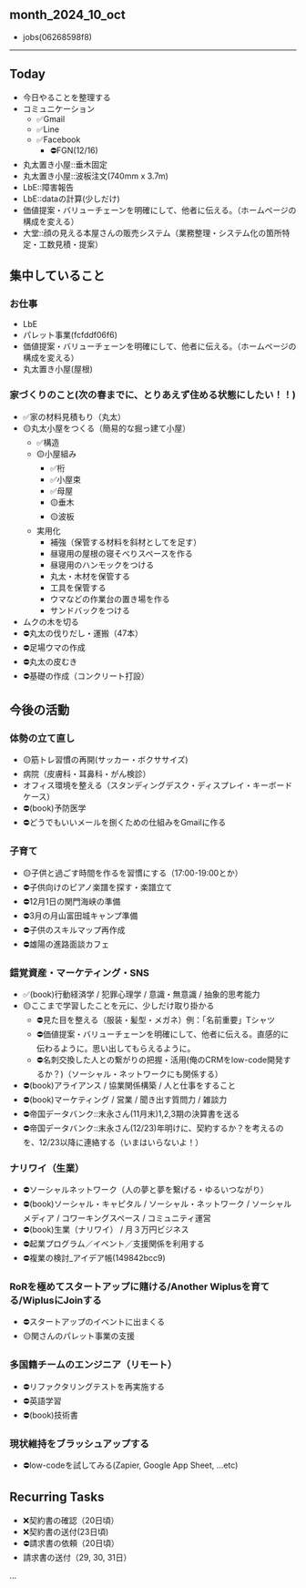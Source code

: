 month_2024_10_oct
---
- jobs(06268598f8)
---

## Today
- 今日やることを整理する
- コミュニケーション
  - ✅Gmail
  - ✅Line
  - ✅Facebook
    - ⛔️FGN(12/16)
- 丸太置き小屋::垂木固定
- 丸太置き小屋::波板注文(740mm x 3.7m)
- LbE::障害報告
- LbE::dataの計算(少しだけ)
- 価値提案・バリューチェーンを明確にして、他者に伝える。（ホームページの構成を変える）
- 大堂::顔の見える本屋さんの販売システム（業務整理・システム化の箇所特定・工数見積・提案）

## 集中していること
### お仕事
- LbE
- パレット事業(fcfddf06f6)
- 価値提案・バリューチェーンを明確にして、他者に伝える。（ホームページの構成を変える）
- 丸太置き小屋(屋根)

### 家づくりのこと(次の春までに、とりあえず住める状態にしたい！！)
- ✅家の材料見積もり（丸太）
- 🟡丸太小屋をつくる（簡易的な掘っ建て小屋）
  - ✅構造
  - 🟡小屋組み
    - ✅桁
    - ✅小屋束
    - ✅母屋
    - 🟡垂木
    - 🟡波板
  - 実用化
    - 補強（保管する材料を斜材としてを足す）
    - 昼寝用の屋根の寝そべりスペースを作る
    - 昼寝用のハンモックをつける
    - 丸太・木材を保管する
    - 工具を保管する
    - ウマなどの作業台の置き場を作る
    - サンドバックをつける
- ムクの木を切る
- ⛔️丸太の伐りだし・運搬（47本）
- ⛔️足場ウマの作成
- ⛔️丸太の皮むき
- ⛔️基礎の作成（コンクリート打設）

## 今後の活動
### 体勢の立て直し
- 🟡筋トレ習慣の再開(サッカー・ボクササイズ)
- 病院（皮膚科・耳鼻科・がん検診）
- オフィス環境を整える（スタンディングデスク・ディスプレイ・キーボードケース）
- ⛔️(book)予防医学
- ⛔️どうでもいいメールを捌くための仕組みをGmailに作る

### 子育て
- 🟡子供と過ごす時間を作るを習慣にする（17:00-19:00とか）
- ⛔️子供向けのピアノ楽譜を探す・楽譜立て
- ⛔️12月1日の関門海峡の準備
- ⛔️3月の月山富田城キャンプ準備
- ⛔️子供のスキルマップ再作成
- ⛔️雄陽の進路面談カフェ

### 錯覚資産・マーケティング・SNS
- ✅(book)行動経済学 / 犯罪心理学 / 意識・無意識 / 抽象的思考能力
- 🟡ここまで学習したことを元に、少しだけ取り掛かる
  - ⛔️見た目を整える（服装・髪型・メガネ）例：「名前重要」Tシャツ
  - ⛔️価値提案・バリューチェーンを明確にして、他者に伝える。直感的に伝わるように。思い出してもらえるように。
  - ⛔️名刺交換した人との繋がりの把握・活用(俺のCRMをlow-code開発するか？)（ソーシャル・ネットワークにも関係する）
- ⛔️(book)アライアンス / 協業関係構築 / 人と仕事をすること
- ⛔️(book)マーケティング / 営業 / 聞き出す質問力 / 雑談力
- ⛔️帝国データバンク::末永さん(11月末)1,2,3期の決算書を送る
- ⛔️帝国データバンク::末永さん(12/23)年明けに、契約するか？を考えるのを、12/23以降に連絡する（いまはいらないよ！）

### ナリワイ（生業）
- ⛔️ソーシャルネットワーク（人の夢と夢を繋げる・ゆるいつながり）
- ⛔️(book)ソーシャル・キャピタル / ソーシャル・ネットワーク / ソーシャルメディア / コワーキングスペース / コミュニティ運営
- ⛔️(book)生業（ナリワイ） / 月３万円ビジネス
- ⛔️起業プログラム／イベント／支援関係を利用する
- ⛔️複業の検討_アイデア帳(149842bcc9)

### RoRを極めてスタートアップに賭ける/Another Wiplusを育てる/WiplusにJoinする
- ⛔️スタートアップのイベントに出まくる
- 🟡関さんのパレット事業の支援

### 多国籍チームのエンジニア（リモート）
- ⛔️リファクタリングテストを再実施する
- ⛔️英語学習
- ⛔️(book)技術書

### 現状維持をブラッシュアップする
- ⛔️low-codeを試してみる(Zapier, Google App Sheet, ...etc)



## Recurring Tasks
- ❌契約書の確認（20日頃）
- ❌契約書の送付(23日頃)
- ⛔️請求書の依頼（20日頃）
- 請求書の送付（29, 30, 31日）






















...